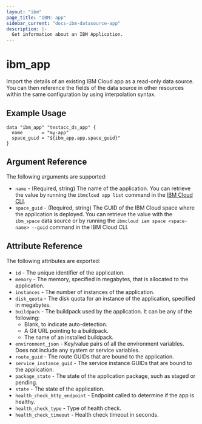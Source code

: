 ```yaml
---
layout: "ibm"
page_title: "IBM: app"
sidebar_current: "docs-ibm-datasource-app"
description: |-
  Get information about an IBM Application.
---
```


# ibm\_app

Import the details of an existing IBM Cloud app as a read-only data source. You can then reference the fields of the data source in other resources within the same configuration by using interpolation syntax.

## Example Usage

```hcl
data "ibm_app" "testacc_ds_app" {
  name       = "my-app"
  space_guid = "${ibm_app.app.space_guid}"
}
```

## Argument Reference

The following arguments are supported:

* `name` - (Required, string) The name of the application. You can retrieve the value by running the `ibmcloud app list` command in the [IBM Cloud CLI](https://cloud.ibm.com/docs/cli?topic=cloud-cli-getting-started).
* `space_guid` - (Required, string) The GUID of the IBM Cloud space where the application is deployed. You can retrieve the value with the `ibm_space` data source or by running the `ibmcloud iam space <space-name> --guid` command in the IBM Cloud CLI.

## Attribute Reference

The following attributes are exported:

* `id` - The unique identifier of the application.
* `memory` - The memory, specified in megabytes, that is allocated to the application.
* `instances` - The number of instances of the application.
* `disk_quota` - The disk quota for an instance of the application, specified in megabytes.
* `buildpack` - The buildpack used by the application. It can be any of the following:
    * Blank, to indicate auto-detection.
    * A Git URL pointing to a buildpack.
    * The name of an installed buildpack.
* `environment_json` - Key/value pairs of all the environment variables. Does not include any system or service variables.
* `route_guid` - The route GUIDs that are bound to the application.
* `service_instance_guid` - The service instance GUIDs that are bound to the application.
* `package_state` - The state of the application package, such as staged or pending.
* `state` - The state of the application.
* `health_check_http_endpoint` - Endpoint called to determine if the app is healthy.
* `health_check_type` - Type of health check.
* `health_check_timeout` - Health check timeout in seconds.
